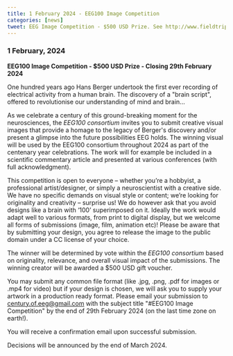 ```yaml
---
title: 1 February 2024 - EEG100 Image Competition
categories: [news]
tweet: EEG Image Competition - $500 USD Prize. See http://www.fieldtriptoolbox.org/#1-february-2024
---
```


### 1 February, 2024

**EEG100 Image Competition - \$500 USD Prize - Closing 29th February 2024**

One hundred years ago Hans Berger undertook the first ever recording of electrical activity from a human brain. The discovery of a "brain script", offered to revolutionise our understanding of mind and brain...

As we celebrate a century of this ground-breaking moment for the neurosciences, the _EEG100 consortium_ invites you to submit creative visual images that provide a homage to the legacy of Berger's discovery and/or present a glimpse into the future possibilities EEG holds. The winning visual will be used by the EEG100 consortium throughout 2024 as part of the centenary year celebrations. The work will for example be included in a scientific commentary article and presented at various conferences (with full acknowledgment).

This competition is open to everyone – whether you’re a hobbyist, a professional artist/designer, or simply a neuroscientist with a creative side. We have no specific demands on visual style or content; we’re looking for originality and creativity – surprise us! We do however ask that you avoid designs like a brain with ‘100’ superimposed on it. Ideally the work would adapt well to various formats, from print to digital display, but we welcome all forms of submissions (image, film, animation etc)! Please be aware that by submitting your design, you agree to release the image to the public domain under a CC license of your choice.

The winner will be determined by vote within the _EEG100 consortium_ based on originality, relevance, and overall visual impact of the submissions. The winning creator will be awarded a \$500 USD gift voucher.

You may submit any common file format (like .jpg, .png, .pdf for images or .mp4 for video) but if your design is chosen, we will ask you to supply your artwork in a production ready format. Please email your submission to century.of.eeg@gmail.com with the subject title "#EEG100 Image Competition" by the end of 29th February 2024 (on the last time zone on earth!).

You will receive a confirmation email upon successful submission.

Decisions will be announced by the end of March 2024.
